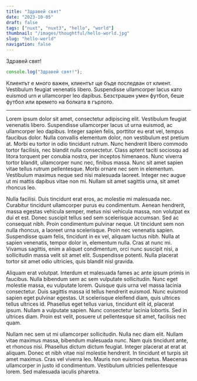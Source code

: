 ```yaml
---
title: "Здравей свят"
date: "2023-10-05"
draft: false
tags: ["nuxt", "nuxt3", "hello", "world"]
thumbnail: "/images/thoughtful/hello-world.jpg"
slug: "hello-world"
navigation: false
---
```


Здравей свят!

```js
console.log("Здравей свят!");
```

Клиентът е много важен, клиентът ще бъде последван от клиент. Vestibulum feugiat venenatis libero. Suspendisse ullamcorper lacus като euismod urn и ullamcorper leo dapibus. Безстрашен умен футбол, беше футбол или времето на болката в гърлото.

<!--more-->

---


Lorem ipsum dolor sit amet, consectetur adipiscing elit. Vestibulum feugiat venenatis libero. Suspendisse ullamcorper lacus ut urna euismod, ac ullamcorper leo dapibus. Integer sapien felis, porttitor eu erat vel, tempus faucibus dolor. Nulla convallis elementum dolor, non vestibulum est pretium at. Morbi eu tortor in odio tincidunt rutrum. Nunc hendrerit libero commodo tortor facilisis, nec blandit nulla consectetur. Class aptent taciti sociosqu ad litora torquent per conubia nostra, per inceptos himenaeos. Nunc viverra tortor blandit, ullamcorper nunc nec, finibus massa. Nunc sit amet sapien vitae tellus rutrum pellentesque. Morbi ornare nec sem in elementum. Vestibulum maximus neque sed nisi malesuada laoreet. Integer nec augue ut mi mattis dapibus vitae non mi. Nullam sit amet sagittis urna, sit amet rhoncus leo.

Nulla facilisi. Duis tincidunt erat eros, ac molestie mi malesuada nec. Curabitur tincidunt ullamcorper purus eu condimentum. Aenean hendrerit, massa egestas vehicula semper, metus nisi vehicula massa, non volutpat ex dui et est. Donec suscipit tellus sed sem scelerisque accumsan. Sed ac consequat nibh. Proin condimentum pulvinar neque. Ut tincidunt sem non nulla rhoncus, a laoreet urna scelerisque. Proin nec venenatis sapien. Suspendisse quam felis, tincidunt in ex vel, aliquam luctus nibh. Nulla at sapien venenatis, tempor dolor in, elementum nulla. Cras at nunc mi. Vivamus sagittis, enim a aliquet condimentum, orci nunc suscipit nisi, a sollicitudin massa velit sit amet elit. Suspendisse potenti. Nulla placerat tortor sit amet odio ultricies, quis blandit nisl gravida.

Aliquam erat volutpat. Interdum et malesuada fames ac ante ipsum primis in faucibus. Nulla bibendum sem ac sem vulputate sollicitudin. Nunc eget molestie massa, eu vulputate lorem. Quisque quis urna vel massa lacinia consectetur. Duis sagittis massa id tellus hendrerit euismod. Nunc euismod sapien eget pulvinar egestas. Ut scelerisque eleifend diam, quis ultrices tellus ultrices id. Phasellus eget tellus varius, tincidunt elit id, placerat ipsum. Nullam a vulputate sapien. Nunc consectetur lacinia lobortis. Sed in ultrices diam. Proin est velit, posuere ut pellentesque sit amet, facilisis nec quam.

Nullam nec sem ut mi ullamcorper sollicitudin. Nulla nec diam elit. Nullam vitae maximus massa, bibendum malesuada nunc. Nam quis tincidunt ante, et rhoncus nisi. Phasellus dictum dictum feugiat. Integer placerat at erat at aliquam. Donec et nibh vitae nisl molestie hendrerit. In tincidunt et turpis sit amet maximus. Cras vel viverra leo. Mauris non euismod metus. Maecenas ullamcorper in justo id condimentum. Vestibulum ultricies pellentesque lorem. Sed malesuada iaculis pharetra.